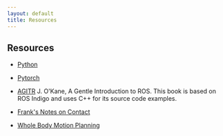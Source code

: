 ```yaml
---
layout: default
title: Resources
---
```

## Resources

* [Python](https://www.python.org/)
* [Pytorch](https://pytorch.org/)
* [AGITR](https://cse.sc.edu/~jokane/agitr/) J. O'Kane, A Gentle Introduction to ROS. This book is based on ROS Indigo and uses C++ for its source code examples.

* [Frank's Notes on Contact](Readings/MM8803-contacts.pdf)
* [Whole Body Motion Planning](Readings/Whole_body_Motion_Planning.pdf)

<!-- ## Notes by FD and SH: Should be communicated via schedule !

* [Visual Servoing notes](Readings/cs8803-sp-2020.pdf)
* [Geometry COLAB](https://colab.research.google.com/drive/1xowV6M7ZKbBznPbIMX8vdjRJdPX6_qF6)
* [Kinematics notes](Readings/manipulator-kinematics.pdf)
* [Kinematics slides](Readings/Kinematics_Jacobians.pdf)
* [Frank's Slides w RNEA](Readings/8803-Dynamics.pdf)
* [Frank's Notes on Contact](Readings/MM8803-contacts.pdf)
* [Frank's Notes on SE(3) and Adjoint Map](Readings/3D-Adjoints-note.pdf) -->
